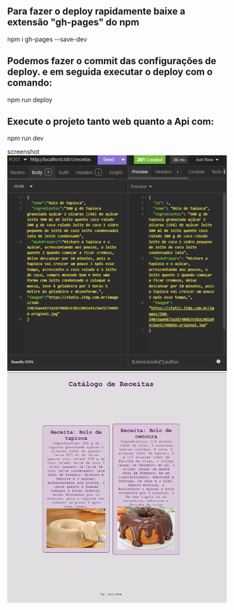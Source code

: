 ## Para fazer o deploy rapidamente baixe a extensão "gh-pages" do npm

npm i gh-pages --save-dev

## Podemos fazer o commit das configurações de deploy. e em seguida executar o deploy com o comando:

npm run deploy

## Execute o projeto tanto web quanto a Api com:

npm run dev

screenshot  
    ![Screenshot](Captura%20de%20tela%202025-09-03%20110458.png)
    ![Screenshot](Captura%20de%20tela%202025-09-03%20112906.png)
 
 

